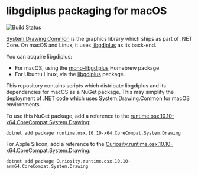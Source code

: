 # libgdiplus packaging for macOS

[![Build Status](https://github.com/CoreCompat/libgdiplus-packaging/actions/workflows/build.yaml/badge.svg)](https://github.com/CoreCompat/libgdiplus-packaging/actions/workflows/build.yaml)

[System.Drawing.Common](https://www.nuget.org/packages/System.Drawing.Common) is the graphics library which ships as part of .NET Core.
On macOS and Linux, it uses [libgdiplus](https://github.com/mono/libgdiplus) as its back-end.

You can acquire libgdiplus:
- For macOS, using the [mono-libgdiplus](https://formulae.brew.sh/formula/mono-libgdiplus)
Homebrew package
- For Ubuntu Linux, via the [libgdiplus](https://packages.ubuntu.com/search?keywords=libgdiplus&searchon=names&suite=all&section=all) package.

This repository contains scripts which distribute libgdiplus and its dependencies for macOS as a NuGet package. This may simplify
the deployment of .NET code which uses System.Drawing.Common for macOS environments.

To use this NuGet package, add a reference to the [runtime.osx.10.10-x64.CoreCompat.System.Drawing](https://www.nuget.org/packages/runtime.osx.10.10-x64.CoreCompat.System.Drawing):

```
dotnet add package runtime.osx.10.10-x64.CoreCompat.System.Drawing
```

For Apple Silicon, add a reference to the [Curiosity.runtime.osx.10.10-x64.CoreCompat.System.Drawing](https://www.nuget.org/packages/Curiosity.runtime.osx.10.10-arm64.CoreCompat.System.Drawing):

```
dotnet add package Curiosity.runtime.osx.10.10-arm64.CoreCompat.System.Drawing
```

